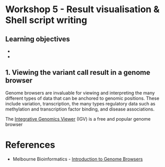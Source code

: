 # Workshop 5 - Result visualisation & Shell script writing 

## Learning objectives 

* 
* 

## 1. Viewing the variant call result in a genome browser

Genome browsers are invaluable for viewing and interpreting the many different types of data that can be anchored to genomic positions. These include variation, transcription, the many types regulatory data such as methylation and transcription factor binding, and disease associations. 

The [Integrative Genomics Viewer](https://software.broadinstitute.org/software/igv/) (IGV) is a free and popular genome browser


# References 

* Melbourne Bioinformatics - [Introduction to Genome Browsers](https://www.melbournebioinformatics.org.au/tutorials/tutorials/Genome_browsers/GenomeBrowsers_Intro/)